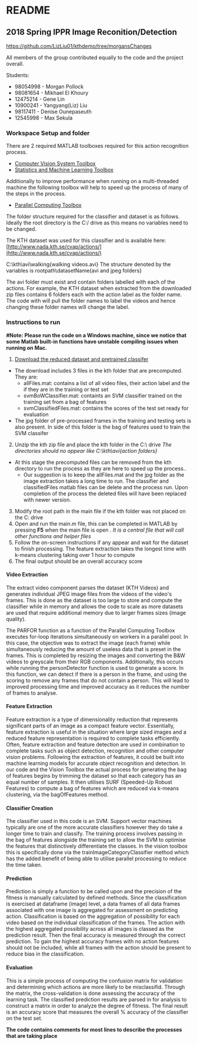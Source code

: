 # README
## 2018 Spring IPPR Image Reconition/Detection

https://github.com/LizLiu01/kthdemo/tree/morgansChanges

All members of the group contributed equally to the code and the project overall.

Students:
- 98054998 - Morgan Pollock
- 98081654 - Mikhael El Khoury 
- 12475214 - Gene Lin
- 10900241 - Yangyang(Liz) Liu
- 98117411 - Denise Ounepaseuth
- 12545998 - Max Sekula 


### Workspace Setup and folder
There are 2 required MATLAB toolboxes required for this action recognition process.
- [Computer Vision System Toolbox](https://au.mathworks.com/help/vision/)
- [Statistics and Machine Learning Toolbox](https://au.mathworks.com/help/stats/)

Additionally to improve performance when running on a multi-threaded machine the following toolbox will help to speed up the process of many of the steps in the process.

+ [Parallel Computing Toolbox](https://au.mathworks.com/help/distcomp/)

The folder structure required for the classifier and dataset is as follows. Ideally the root directory is the C:/ drive as this means no variables need to be changed.

The KTH dataset was used for this classifier and is available here: [http://www.nada.kth.se/cvap/actions/](http://www.nada.kth.se/cvap/actions/)

C:\kth\avi\walking\{walking videos.avi}
The structure denoted by the variables is rootpath\datasetName\{avi and jpeg folders}

The avi folder must exist and contain folders labelled with each of the actions. For example, the KTH dataset when extracted from the downloaded zip files contains 6 folders each with the action label as the folder name. The code with will pull the folder names to label the videos and hence changing these folder names will change the label.

### Instructions to run
  **#Note: Please run the code on a Windows machine, since we notice that some Matlab built-in functions have unstable compiling issues when running on Mac.**


1. [Download the reduced dataset and pretrained classifer](https://drive.google.com/file/d/137w16nvHayK7M7kLAaZsm9CA3cvK9FaC/view?usp=sharing)
- The download includes 3 files in the kth folder that are precomputed. They are:
  - allFiles.mat: contains a list of all video files, their action label and the if they are in the training or test set
  - svmBoWClassifier.mat: containts an SVM classifier trained on the training set from a bag of features
  - svmClassifiedFiles.mat: contains the scores of the test set ready for evaluation
- The jpg folder of pre-processed frames in the training and testing sets is also present. In side of this folder is the bag of features used to train the SVM classifer
2. Unzip the kth zip file and place the kth folder in the C:\ drive *The directories should no appear like C:\kth\avi\{action folders}*
- At this stage the precomputed files can be removed from the kth directory to run the process as they are here to speed up the process..
  - Our suggestion is to keep the allFiles.mat and the jpg folder as the image extraction takes a long time to run. The classifier and classifiedFiles matlab files can be delete and the process run. Upon completion of the process the deleted files will have been replaced with newer version.
3. Modify the root path in the main file if the kth folder was not placed on the C: drive
4. Open and run the main.m file, this can be completed in MATLAB by pressing **F5** when the main file is open . *It is a central file that will call other functions and helper files*
5. Follow the on-screen instructions if any appear and wait for the dataset to finish processing. The feature extraction takes the longest time with k-means clustering taking over 1 hour to compute
6. The final output should be an overall accuracy score

#### Video Extraction
The extract video component parses the dataset (KTH Videos) and generates individual JPEG image files from the videos of the video's frames. This is done as the dataset is too large to store and compute the classifier while in memory and allows the code to scale as more datasets are used that require additional memory due to larger frames sizes (image quality).

The PARFOR function as a function of the Parallel Computing Toolbox executes for-loop iterations simultaneously on workers in a parallel pool. In this case, the objective was to extract the image (each frame) while simultaneously reducing the amount of useless data that is preset in the frames. This is completed by resizing the images and converting the B&W videos to greyscale from their RGB components. Additionally, this occurs while running the personDetector function is used to generate a score. In this function, we can detect if there is a person in the frame, and using the scoring to remove any frames that do not contain a person. This will lead to improved processing time and improved accuracy as it reduces the number of frames to analyse.

#### Feature Extraction
Feature extraction is a type of dimensionality reduction that represents significant parts of an image as a compact feature vector. Essentially, feature extraction is useful in the situation where large sized images and a reduced feature representation is required to complete tasks efficiently. Often, feature extraction and feature detection are used in combination to complete tasks such as object detection, recognition and other computer vision problems. Following the extraction of features, it could be built into machine learning models for accurate object recognition and detection. 
In our code and the Vision Toolbox the actual process for generating the bag of features begins by trimming the dataset so that each category has an equal number of samples. It then utilises SURF (Speeded-Up Robust Features) to compute a bag of features which are reduced via k-means clustering, via the bagOfFeatures method.


#### Classifier Creation
The classifier used in this code is an SVM. Support vector machines typically are one of the more accurate classifiers however they do take a longer time to train and classify. The training process involves passing in the bag of features alongside the training set to allow the SVM to optimise the features that distinctively differentiate the classes. In the vision toolbox this is specifically done via the trainImageCategoryClassifier method which has the added benefit of being able to utilise parallel processing to reduce the time taken.

#### Prediction
Prediction is simply a function to be called upon and the precision of the fitness is manually calculated by defined methods. Since the classification is exercised at dataframe (image) level, a data frames of all data frames associated with one image is aggregated for assessment on predicting action. Classification is based on the aggregation of possibility for each video based on the individual classification of the frames. The action with the highest aggregated possibility across all images is classed as the prediction result. Then the final accuracy is measured through the correct prediction. To gain the highest accuracy frames with no action features should not be included, while all frames with the action should be present to reduce bias in the classification.


#### Evaluation 
This is a simple process of computing the confusion matrix for validation and determining which actions are more likely to be misclassifid. Through the matrix, the cross-validation is done assessing the accuracy of the learning task. The classified prediction results are parsed in for analysis to construct a matrix in order to analyze the degree of fitness. The final result is an accuracy score that measures the overall % accuracy of the classifier on the test set.

**The code contains comments for most lines to describe the processes that are taking place**
